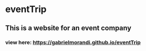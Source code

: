 # eventTrip

## This is a website for an event company

### view here: https://gabrielmorandi.github.io/eventTrip
